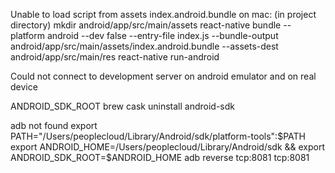 
Unable to load script from assets index.android.bundle on mac: 
(in project directory) mkdir android/app/src/main/assets
react-native bundle --platform android --dev false --entry-file index.js --bundle-output android/app/src/main/assets/index.android.bundle --assets-dest android/app/src/main/res
react-native run-android

Could not connect to development server on android emulator and on real device


ANDROID_SDK_ROOT
brew cask uninstall android-sdk

adb not found 
export PATH="/Users/peoplecloud/Library/Android/sdk/platform-tools":$PATH
export ANDROID_HOME=/Users/peoplecloud/Library/Android/sdk && export ANDROID_SDK_ROOT=$ANDROID_HOME
adb reverse tcp:8081 tcp:8081